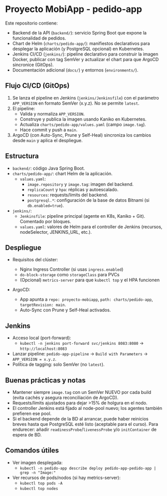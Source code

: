 # Proyecto MobiApp - pedido-app

Este repositorio contiene:

- Backend de la API (`backend/`): servicio Spring Boot que expone la funcionalidad de pedidos.
- Chart de Helm (`charts/pedido-app/`): manifiestos declarativos para desplegar la aplicación (y PostgreSQL opcional) en Kubernetes.
- Jenkins CI/CD (`jenkins/`): pipeline declarativo para construir la imagen Docker, publicar con tag SemVer y actualizar el chart para que ArgoCD sincronice (GitOps).
- Documentación adicional (`docs/`) y entornos (`environments/`).

## Flujo CI/CD (GitOps)

1. Se lanza el pipeline en Jenkins (`jenkins/Jenkinsfile`) con el parámetro `APP_VERSION` en formato SemVer (x.y.z). No se permite `latest`.
2. El pipeline:
   - Valida y normaliza `APP_VERSION`.
   - Construye y publica la imagen usando Kaniko en Kubernetes.
   - Actualiza `charts/pedido-app/values.yaml` (campo `image.tag`).
   - Hace commit y push a `main`.
3. ArgoCD (con Auto-Sync, Prune y Self-Heal) sincroniza los cambios desde `main` y aplica el despliegue.

## Estructura

- `backend/`: código Java Spring Boot.
- `charts/pedido-app/`: chart Helm de la aplicación.
  - `values.yaml`: 
    - `image.repository` y `image.tag`: imagen del backend. 
    - `replicaCount` y `hpa`: réplicas y autoescalado.
    - `resources`: requests/limits del backend.
    - `postgresql.*`: configuración de la base de datos Bitnami (si `db.enabled=true`).
- `jenkins/`:
  - `Jenkinsfile`: pipeline principal (agente en K8s, Kaniko + Git). Comentado por bloques.
  - `values.yaml`: valores de Helm para el controller de Jenkins (recursos, nodeSelector, JENKINS_URL, etc.).

## Despliegue

- Requisitos del clúster: 
  - Nginx Ingress Controller (si usas `ingress.enabled`)
  - `do-block-storage` como `storageClass` para PVCs
  - (Opcional) `metrics-server` para que `kubectl top` y el HPA funcionen

- ArgoCD:
  - App apunta a `repo: proyecto-mobiapp`, `path: charts/pedido-app`, `targetRevision: main`.
  - Auto-Sync con Prune y Self-Heal activados.

## Jenkins

- Acceso local (port-forward):
  - `kubectl -n jenkins port-forward svc/jenkins 8083:8080` → `http://localhost:8083`
- Lanzar pipeline: `pedido-app-pipeline` → `Build with Parameters` → `APP_VERSION = x.y.z`.
- Política de tagging: solo SemVer (no `latest`).

## Buenas prácticas y notas

- Mantener siempre `image.tag` con un SemVer NUEVO por cada build (evita cachés y asegura reconciliación de ArgoCD).
- Requests/limits ajustados para dejar >15% de holgura en el nodo.
- El controller Jenkins está fijado al node-pool nuevo; los agentes también prefieren ese pool.
- Si el backend depende de la BD al arrancar, puede haber reinicios breves hasta que PostgreSQL esté listo (aceptable para el curso). Para endurecer: añadir `readinessProbe`/`livenessProbe` y/o `initContainer` de espera de BD.

## Comandos útiles

- Ver imagen desplegada:
  - `kubectl -n pedido-app describe deploy pedido-app-pedido-app | grep -n "Image:"`
- Ver recursos de pods/nodos (si hay metrics-server):
  - `kubectl top pods -A`
  - `kubectl top nodes`


